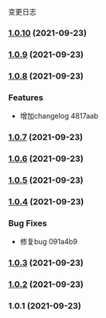 变更日志
### [1.0.10](https://github.com/clouDr-f2e/rubick/compare/v1.0.9...v1.0.10) (2021-09-23)

### [1.0.9](https://github.com/clouDr-f2e/rubick/compare/v1.0.8...v1.0.9) (2021-09-23)

### [1.0.8](https://github.com/clouDr-f2e/rubick/compare/v1.0.7...v1.0.8) (2021-09-23)


### Features

* 增加changelog 4817aab

### [1.0.7](https://github.com/clouDr-f2e/rubick/compare/v1.0.6...v1.0.7) (2021-09-23)

### [1.0.6](https://github.com/clouDr-f2e/rubick/v1.0.5...v1.0.6) (2021-09-23)

### [1.0.5](///compare/v1.0.4...v1.0.5) (2021-09-23)

### [1.0.4](///compare/v1.0.3...v1.0.4) (2021-09-23)


### Bug Fixes

* 修复bug 091a4b9

### [1.0.3](///compare/v1.0.2...v1.0.3) (2021-09-23)

### [1.0.2](///compare/v1.0.1...v1.0.2) (2021-09-23)

### 1.0.1 (2021-09-23)

